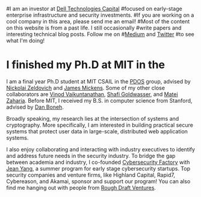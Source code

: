 #I am an investor at [Dell Technologies Capital](https://www.delltechnologies.com/en-us/capital/ventures.htm)
#focused on early-stage enterprise infrastructure and security investments.
#If you are working on a cool company in this area, please send me an email! 
#Most of the content on this website is from a past life. I still occasionally
#write papers and interesting technical blog posts. Follow me on 
#[Medium](https://medium.com/@ffwang2) and [Twitter](https://twitter.com/ffwang2)
#to see what I'm doing!

# I finished my Ph.D at MIT in the 
I am a final year Ph.D student at MIT CSAIL in the 
[PDOS](https://pdos.csail.mit.edu/) group, 
advised by [Nickolai Zeldovich](https://people.csail.mit.edu/nickolai/) 
and [James Mickens](https://mickens.seas.harvard.edu).
Some of my other close collaborators are
[Vinod Vaikuntanathan](https://people.csail.mit.edu/vinodv/),
[Shafi Goldwasser](http://people.csail.mit.edu/shafi/),
and [Matei Zaharia](https://cs.stanford.edu/~matei/).
Before MIT, I received my B.S. in computer science from Stanford,
advised by [Dan Boneh](http://crypto.stanford.edu/~dabo/).

Broadly speaking, my research lies at the intersection of systems
and cryptography. More specifically,
I am interested in building practical secure systems that
protect user data in large-scale, distributed web application systems.

I also enjoy collaborating and interacting
with industry executives to identify and address future 
needs in the security industry.
To bridge the gap between academia and industry,
I co-founded [Cybersecurity Factory](https://cybersecurityfactory.com) with
[Jean Yang](http://jeanyang.com), a summer program for early stage cybersecurity
startups. Top security companies and venture firms, like Highland Capital, Rapid7,
Cybereason, and Akamai, sponsor and support our program!
You can also find me hanging out with people from [Rough Draft Ventures](http://roughdraft.vc).
